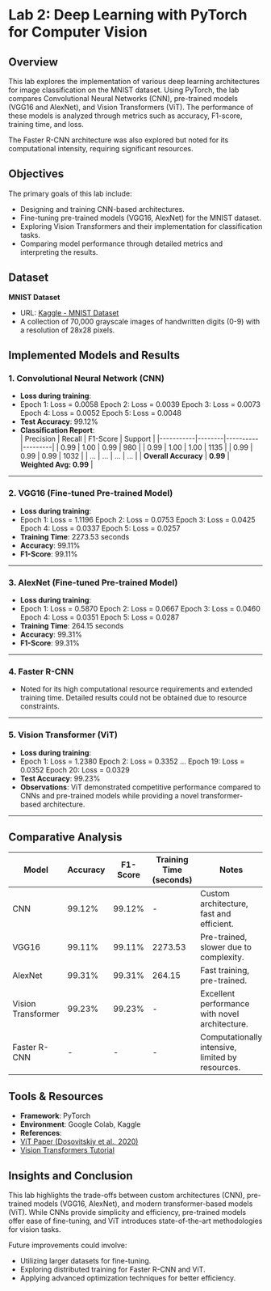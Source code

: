 # Lab 2: Deep Learning with PyTorch for Computer Vision

## Overview
This lab explores the implementation of various deep learning architectures for image classification on the MNIST dataset. Using PyTorch, the lab compares Convolutional Neural Networks (CNN), pre-trained models (VGG16 and AlexNet), and Vision Transformers (ViT). The performance of these models is analyzed through metrics such as accuracy, F1-score, training time, and loss.

The Faster R-CNN architecture was also explored but noted for its computational intensity, requiring significant resources.

## Objectives
The primary goals of this lab include:
- Designing and training CNN-based architectures.
- Fine-tuning pre-trained models (VGG16, AlexNet) for the MNIST dataset.
- Exploring Vision Transformers and their implementation for classification tasks.
- Comparing model performance through detailed metrics and interpreting the results.

## Dataset
**MNIST Dataset**  
- URL: [Kaggle - MNIST Dataset](https://www.kaggle.com/datasets/hojjatk/mnist-dataset)  
- A collection of 70,000 grayscale images of handwritten digits (0-9) with a resolution of 28x28 pixels.

## Implemented Models and Results

### 1. Convolutional Neural Network (CNN)
- **Loss during training**:
- Epoch 1: Loss = 0.0058 Epoch 2: Loss = 0.0039 Epoch 3: Loss = 0.0073 Epoch 4: Loss = 0.0052 Epoch 5: Loss = 0.0048
- **Test Accuracy**: 99.12%  
- **Classification Report**:  
| Precision | Recall | F1-Score | Support |
|-----------|--------|----------|---------|
| 0.99      | 1.00   | 0.99     | 980     |
| 0.99      | 1.00   | 1.00     | 1135    |
| 0.99      | 0.99   | 0.99     | 1032    |
| ...       | ...    | ...      | ...     |
| **Overall Accuracy** | **0.99** | **Weighted Avg: 0.99** |

---

### 2. VGG16 (Fine-tuned Pre-trained Model)
- **Loss during training**:
- Epoch 1: Loss = 1.1196 Epoch 2: Loss = 0.0753 Epoch 3: Loss = 0.0425 Epoch 4: Loss = 0.0337 Epoch 5: Loss = 0.0257
- **Training Time**: 2273.53 seconds  
- **Accuracy**: 99.11%  
- **F1-Score**: 99.11%

---

### 3. AlexNet (Fine-tuned Pre-trained Model)
- **Loss during training**:
- Epoch 1: Loss = 0.5870 Epoch 2: Loss = 0.0667 Epoch 3: Loss = 0.0460 Epoch 4: Loss = 0.0351 Epoch 5: Loss = 0.0287
- **Training Time**: 264.15 seconds  
- **Accuracy**: 99.31%  
- **F1-Score**: 99.31%

---

### 4. Faster R-CNN
- Noted for its high computational resource requirements and extended training time. Detailed results could not be obtained due to resource constraints.

---

### 5. Vision Transformer (ViT)
- **Loss during training**:
- Epoch 1: Loss = 1.2380 Epoch 2: Loss = 0.3352 ... Epoch 19: Loss = 0.0352 Epoch 20: Loss = 0.0329
- **Test Accuracy**: 99.23%  
- **Observations**: ViT demonstrated competitive performance compared to CNNs and pre-trained models while providing a novel transformer-based architecture.

---

## Comparative Analysis
| Model           | Accuracy | F1-Score | Training Time (seconds) | Notes                                         |
|------------------|----------|----------|--------------------------|-----------------------------------------------|
| CNN             | 99.12%   | 99.12%   | -                        | Custom architecture, fast and efficient.      |
| VGG16           | 99.11%   | 99.11%   | 2273.53                  | Pre-trained, slower due to complexity.        |
| AlexNet         | 99.31%   | 99.31%   | 264.15                   | Fast training, pre-trained.                   |
| Vision Transformer | 99.23%   | 99.23%   | -                        | Excellent performance with novel architecture.|
| Faster R-CNN    | -        | -        | -                        | Computationally intensive, limited by resources.|

## Tools & Resources
- **Framework**: PyTorch  
- **Environment**: Google Colab, Kaggle  
- **References**:  
- [ViT Paper (Dosovitskiy et al., 2020)](https://arxiv.org/abs/2010.11929)  
- [Vision Transformers Tutorial](https://medium.com/mlearning-ai/vision-transformers-from-scratch-pytorch-a-step-by-step-guide-96c3313c2e0c)  

## Insights and Conclusion
This lab highlights the trade-offs between custom architectures (CNN), pre-trained models (VGG16, AlexNet), and modern transformer-based models (ViT). While CNNs provide simplicity and efficiency, pre-trained models offer ease of fine-tuning, and ViT introduces state-of-the-art methodologies for vision tasks.

Future improvements could involve:
- Utilizing larger datasets for fine-tuning.
- Exploring distributed training for Faster R-CNN and ViT.
- Applying advanced optimization techniques for better efficiency.
